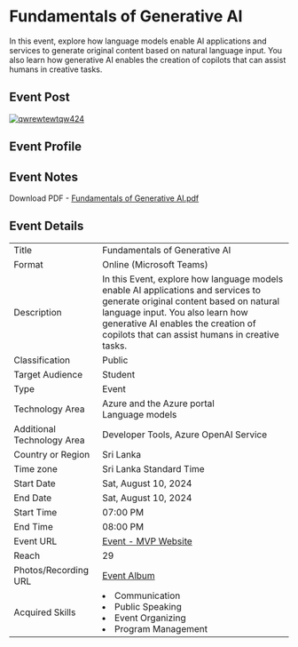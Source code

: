 # Fundamentals of Generative AI

In this event, explore how language models enable AI applications and services to generate original content based on natural language input. You also learn how generative AI enables the creation of copilots that can assist humans in creative tasks.

<!-- #MSFTStudentAmbassadors #MLSA #Microsoft365 #MicrosoftLearn #Beginner #Microsoft365forStudents #NIBM   -->

## Event Post

<a href="https://ibb.co/L0yks9P"><img src="https://i.ibb.co/sg4mXsP/qwrewtewtqw424.png" alt="qwrewtewtqw424" border="0"></a><br />

## Event Profile
<!-- [Event - MVP Website](https://mvp.microsoft.com/en-US/events/35391) target='_blank' -->

## Event Notes
Download PDF - [Fundamentals of Generative AI.pdf](https://stdntpartners-my.sharepoint.com/:b:/r/personal/chanaka_abeyrathne_studentambassadors_com/Documents/Fundamentals%20of%20Generative%20AI/Fundamentals%20of%20Generative%20AI.pdf?csf=1&web=1&e=jbh614)  

## Event Details

<table>
  <tr>
    <td>Title</td>
    <td>Fundamentals of Generative AI</td>
  </tr>
  <tr>
    <td>Format</td>
    <td>Online (Microsoft Teams)</td>
  </tr>
  <tr>
    <td>Description</td>
    <td>In this Event, explore how language models enable AI applications and services to generate original content based on natural language input. You also learn how generative AI enables the creation of copilots that can assist humans in creative tasks.</td>
  </tr>
  <tr>
    <td>Classification</td>
    <td>Public</td>
  </tr>
  <tr>
    <td>Target Audience</td>
    <td>Student</td>
  </tr>
  <tr>
    <td>Type</td>
    <td>Event</td>
  </tr>
  <tr>
    <td>Technology Area</td>
    <td>
        Azure and the Azure portal <br>
        Language models
    </td>
  </tr>
   <tr>
    <td>Additional Technology Area</td>
    <td>Developer Tools, Azure OpenAI Service</td>
  </tr>
  <tr>
    <td>Country or Region</td>
    <td>Sri Lanka</td>
  </tr>
  <tr>
    <!-- <td>State or Province</td>
    <td></td>
  </tr>
  <tr>
    <td>City</td>
    <td></td>
  </tr>
  <tr> -->
    <td>Time zone</td>
    <td>Sri Lanka Standard Time</td>
  </tr>
  <!-- <tr>
    <td>Street Address</td>
    <td>47 Bauddhaloka Mawatha</td>
  </tr>
  <tr>
    <td>Building Name</td>
    <td>NIBM Kurunegala Campus</td>
  </tr>
  <tr>
    <td>Room No</td>
    <td>Auditorium</td>
  </tr> -->
  <tr>
    <td>Start Date</td>
    <td>Sat, August 10, 2024</td>
  </tr>
  <tr>
    <td>End Date</td>
    <td>Sat, August 10, 2024</td>
  </tr>
  <tr>
    <td>Start Time</td>
    <td>07:00 PM</td>
  </tr>
  <tr>
    <td>End Time</td>
    <td>08:00 PM</td>
  </tr>
  <tr>
    <td>Event URL</td>
    <td>
        <a href="https://mvp.microsoft.com/en-US/account">Event - MVP Website</a>
    </td>
  </tr>
  <tr>
    <td>Reach</td>
    <td>29</td>
  </tr>
  <tr>
    <td>Photos/Recording URL</td>
    <td>
        <a href="https://stdntpartners-my.sharepoint.com/personal/shehal_herath_studentambassadors_com/_layouts/15/onedrive.aspx?id=%2Fpersonal%2Fshehal%5Fherath%5Fstudentambassadors%5Fcom%2FDocuments%2FMLSA%20Journy%2FEvents%2F01%20%2D%20Build%20AI%20Solutions%20with%20Microsoft%20Technologies%2C%2013%2C05%2C2024%20%28In%2DPerson%29%2FPhotos&ga=1">Event Album</a>
    </td>
  </tr>
  <tr>
    <td>Acquired Skills</td>
    <td>
      <li>Communication</li>
      <li>Public Speaking</li>
      <li>Event Organizing</li>
      <li>Program Management</li>
    </td>
  </tr>
  <!-- <tr>
    <td>Contributors</td>
    <td>Dileepa Bandara</td>
  </tr> -->
</table>
